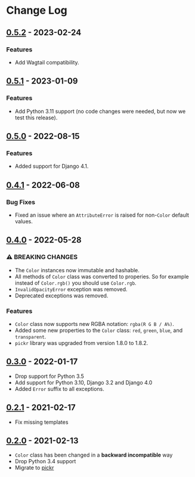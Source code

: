 # Change Log

## [0.5.2](https://github.com/dldevinc/django-spectrum/tree/v0.5.2) - 2023-02-24

### Features

- Add Wagtail compatibility.

## [0.5.1](https://github.com/dldevinc/django-spectrum/tree/v0.5.1) - 2023-01-09

### Features

- Add Python 3.11 support (no code changes were needed, but now we test this release).

## [0.5.0](https://github.com/dldevinc/django-spectrum/tree/v0.5.0) - 2022-08-15

### Features

-   Added support for Django 4.1.

## [0.4.1](https://github.com/dldevinc/django-spectrum/tree/v0.4.1) - 2022-06-08

### Bug Fixes

-   Fixed an issue where an `AttributeError` is raised for non-`Color` default values.

## [0.4.0](https://github.com/dldevinc/django-spectrum/tree/v0.4.0) - 2022-05-28

### ⚠ BREAKING CHANGES

-   The `Color` instances now immutable and hashable.
-   All methods of `Color` class was converted to properies.
    So for example instead of `Color.rgb()` you should use `Color.rgb`.
-   `InvalidOpacityError` exception was removed.
-   Deprecated exceptions was removed.

### Features

-   `Color` class now supports new RGBA notation: `rgba(R G B / A%)`.
-   Added some new properties to the `Color` class:
    `red`, `green`, `blue`, and `transparent`.
-   `pickr` library was upgraded from version 1.8.0 to 1.8.2.

## [0.3.0](https://github.com/dldevinc/django-spectrum/tree/v0.3.0) - 2022-01-17

-   Drop support for Python 3.5
-   Add support for Python 3.10, Django 3.2 and Django 4.0
-   Added `Error` suffix to all exceptions.

## [0.2.1](https://github.com/dldevinc/django-spectrum/tree/v0.2.1) - 2021-02-17

-   Fix missing templates

## [0.2.0](https://github.com/dldevinc/django-spectrum/tree/v0.2.0) - 2021-02-13

-   `Color` class has been changed in a **backward incompatible** way
-   Drop Python 3.4 support
-   Migrate to [pickr](https://github.com/Simonwep/pickr)
